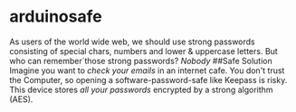 # arduinosafe
As users of the world wide web, we should use strong passwords consisting of 
special chars, numbers and lower & uppercase letters. But who can remember´those 
strong passwords? *Nobody*
##Safe Solution
Imagine you want to *check your emails* in an internet cafe. You don't trust the 
Computer, so opening a software-password-safe like Keepass is risky. This device 
stores *all your passwords* encrypted by a strong algorithm (AES).
